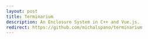 ```yaml
---
layout: post
title: Terminarium
description: An Enclosure System in C++ and Vue.js.
redirect: https://github.com/michalspano/terminarium
---
```

